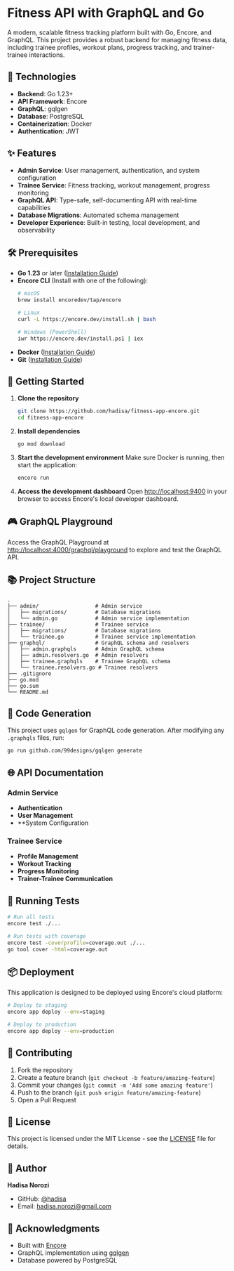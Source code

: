 # Fitness API with GraphQL and Go

A modern, scalable fitness tracking platform built with Go, Encore, and GraphQL. This project provides a robust backend for managing fitness data, including trainee profiles, workout plans, progress tracking, and trainer-trainee interactions.

## 🚀 Technologies

- **Backend**: Go 1.23+
- **API Framework**: Encore
- **GraphQL**: gqlgen
- **Database**: PostgreSQL
- **Containerization**: Docker
- **Authentication**: JWT

## ✨ Features

- **Admin Service**: User management, authentication, and system configuration
- **Trainee Service**: Fitness tracking, workout management, progress monitoring
- **GraphQL API**: Type-safe, self-documenting API with real-time capabilities
- **Database Migrations**: Automated schema management
- **Developer Experience**: Built-in testing, local development, and observability

## 🛠 Prerequisites

- **Go 1.23** or later ([Installation Guide](https://golang.org/doc/install))
- **Encore CLI** (Install with one of the following):
  ```bash
  # macOS
  brew install encoredev/tap/encore
  
  # Linux
  curl -L https://encore.dev/install.sh | bash
  
  # Windows (PowerShell)
  iwr https://encore.dev/install.ps1 | iex
  ```
- **Docker** ([Installation Guide](https://docs.docker.com/get-docker/))
- **Git** ([Installation Guide](https://git-scm.com/book/en/v2/Getting-Started-Installing-Git))

## 🚀 Getting Started

1. **Clone the repository**
   ```bash
   git clone https://github.com/hadisa/fitness-app-encore.git
   cd fitness-app-encore
   ```
2. **Install dependencies**
   ```bash
   go mod download
   ```

3. **Start the development environment**
   Make sure Docker is running, then start the application:
   ```bash
   encore run
   ```

4. **Access the development dashboard**
   Open [http://localhost:9400](http://localhost:9400) in your browser to access Encore's local developer dashboard.

## 🎮 GraphQL Playground

Access the GraphQL Playground at [http://localhost:4000/graphql/playground](http://localhost:4000/graphql/playground) to explore and test the GraphQL API.

## 📚 Project Structure

```
.
├── admin/                  # Admin service
│   ├── migrations/         # Database migrations
│   └── admin.go            # Admin service implementation
├── trainee/                # Trainee service
│   ├── migrations/         # Database migrations
│   └── trainee.go          # Trainee service implementation
├── graphql/                # GraphQL schema and resolvers
│   ├── admin.graphqls      # Admin GraphQL schema
│   ├── admin.resolvers.go  # Admin resolvers
│   ├── trainee.graphqls    # Trainee GraphQL schema
│   └── trainee.resolvers.go # Trainee resolvers
├── .gitignore
├── go.mod
├── go.sum
└── README.md
```

## 🔧 Code Generation

This project uses `gqlgen` for GraphQL code generation. After modifying any `.graphqls` files, run:

```bash
go run github.com/99designs/gqlgen generate
```

## 🌐 API Documentation

### Admin Service
- **Authentication**
- **User Management**
- **System Configuration

### Trainee Service
- **Profile Management**
- **Workout Tracking**
- **Progress Monitoring**
- **Trainer-Trainee Communication**

## 🧪 Running Tests

```bash
# Run all tests
encore test ./...

# Run tests with coverage
encore test -coverprofile=coverage.out ./...
go tool cover -html=coverage.out
```

## 📦 Deployment

This application is designed to be deployed using Encore's cloud platform:

```bash
# Deploy to staging
encore app deploy --env=staging

# Deploy to production
encore app deploy --env=production
```

## 🤝 Contributing

1. Fork the repository
2. Create a feature branch (`git checkout -b feature/amazing-feature`)
3. Commit your changes (`git commit -m 'Add some amazing feature'`)
4. Push to the branch (`git push origin feature/amazing-feature`)
5. Open a Pull Request

## 📄 License

This project is licensed under the MIT License - see the [LICENSE](LICENSE) file for details.

## 👤 Author

**Hadisa Norozi**

- GitHub: [@hadisa](https://github.com/hadisa)
- Email: hadisa.norozi@gmail.com

## 🙏 Acknowledgments

- Built with [Encore](https://encore.dev/)
- GraphQL implementation using [gqlgen](https://gqlgen.com/)
- Database powered by PostgreSQL